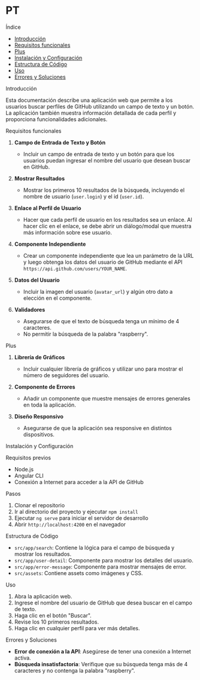 # PT

 Índice

- [Introducción](#introducción)
- [Requisitos funcionales](#requisitos-funcionales)
- [Plus](#plus)
- [Instalación y Configuración](#instalación-y-configuración)
- [Estructura de Código](#estructura-de-código)
- [Uso](#uso)
- [Errores y Soluciones](#errores-y-soluciones)

 Introducción

Esta documentación describe una aplicación web que permite a los usuarios buscar perfiles de GitHub utilizando un campo de texto y un botón. La aplicación también muestra información detallada de cada perfil y proporciona funcionalidades adicionales.

Requisitos funcionales

1. **Campo de Entrada de Texto y Botón**
    - Incluir un campo de entrada de texto y un botón para que los usuarios puedan ingresar el nombre del usuario que desean buscar en GitHub.

2. **Mostrar Resultados**
    - Mostrar los primeros 10 resultados de la búsqueda, incluyendo el nombre de usuario (`user.login`) y el id (`user.id`).

3. **Enlace al Perfil de Usuario**
    - Hacer que cada perfil de usuario en los resultados sea un enlace. Al hacer clic en el enlace, se debe abrir un diálogo/modal que muestra más información sobre ese usuario.

4. **Componente Independiente**
    - Crear un componente independiente que lea un parámetro de la URL y luego obtenga los datos del usuario de GitHub mediante el API `https://api.github.com/users/YOUR_NAME`.

5. **Datos del Usuario**
    - Incluir la imagen del usuario (`avatar_url`) y algún otro dato a elección en el componente.

6. **Validadores**
    - Asegurarse de que el texto de búsqueda tenga un mínimo de 4 caracteres.
    - No permitir la búsqueda de la palabra "raspberry".

Plus

1. **Librería de Gráficos**
    - Incluir cualquier librería de gráficos y utilizar uno para mostrar el número de seguidores del usuario.

2. **Componente de Errores**
    - Añadir un componente que muestre mensajes de errores generales en toda la aplicación.

3. **Diseño Responsivo**
    - Asegurarse de que la aplicación sea responsive en distintos dispositivos.

 Instalación y Configuración

Requisitos previos

- Node.js
- Angular CLI
- Conexión a Internet para acceder a la API de GitHub

 Pasos

1. Clonar el repositorio
2. Ir al directorio del proyecto y ejecutar `npm install`
3. Ejecutar `ng serve` para iniciar el servidor de desarrollo
4. Abrir `http://localhost:4200` en el navegador

Estructura de Código

- `src/app/search`: Contiene la lógica para el campo de búsqueda y mostrar los resultados.
- `src/app/user-detail`: Componente para mostrar los detalles del usuario.
- `src/app/error-message`: Componente para mostrar mensajes de error.
- `src/assets`: Contiene assets como imágenes y CSS.
  
 Uso

1. Abra la aplicación web.
2. Ingrese el nombre del usuario de GitHub que desea buscar en el campo de texto.
3. Haga clic en el botón "Buscar".
4. Revise los 10 primeros resultados.
5. Haga clic en cualquier perfil para ver más detalles.

 Errores y Soluciones

- **Error de conexión a la API**: Asegúrese de tener una conexión a Internet activa.
- **Búsqueda insatisfactoria**: Verifique que su búsqueda tenga más de 4 caracteres y no contenga la palabra "raspberry".
